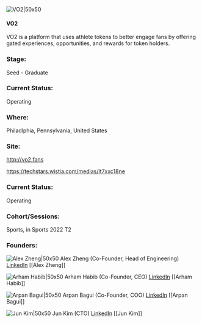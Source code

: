 

![VO2|50x50](https://apimg.techstars.com/connect/images/image_files/62c740addb450b000890fd0f/original/VO2.jpeg)

#### VO2
VO2 is a platform that uses athlete tokens to better engage fans by offering gated experiences, opportunities, and rewards for token holders.

### Stage: 
Seed - Graduate 

### Current Status: 
Operating

### Where:
Philadlphia, Pennsylvania, United States

### Site:
http://vo2.fans

https://techstars.wistia.com/medias/lt7xxc18ne



### Current Status: 
Operating

### Cohort/Sessions: 
Sports, in Sports 2022 T2

### Founders: 

![Alex Zheng|50x50](https://www.f6s.com/static-resource/images/profile-placeholder-user.jpg) Alex Zheng (Co-Founder, Head of Engineering) [LinkedIn](https://linkedin.com/in/alexanderzheng1218) [[Alex Zheng]]

![Arham Habib|50x50](https://www.f6s.com/content-resource/profiles/3029985_th2.jpg) Arham Habib (Co-Founder, CEO) [LinkedIn](https://linkedin.com/in/arham-habib-402b1b13b) [[Arham Habib]]

![Arpan Bagui|50x50](https://www.f6s.com/content-resource/profiles/2988120_th2.jpg) Arpan Bagui (Co-Founder, COO) [LinkedIn](https://linkedin.com/in/arpan-bagui) [[Arpan Bagui]]

![Jun Kim|50x50]() Jun Kim (CTO) [LinkedIn](https://linkedin.com/in/jun-kim-9b1387175) [[Jun Kim]]



